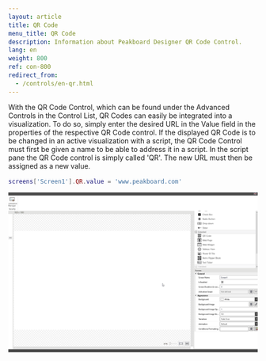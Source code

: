 ```yaml
---
layout: article
title: QR Code
menu_title: QR Code
description: Information about Peakboard Designer QR Code Control.
lang: en
weight: 800
ref: con-800
redirect_from:
  - /controls/en-qr.html
---
```


With the QR Code Control, which can be found under the Advanced Controls in the Control List, QR Codes can easily be integrated into a visualization. 
To do so, simply enter the desired URL in the Value field in the properties of the respective QR Code control. 
If the displayed QR Code is to be changed in an active visualization with a script, the QR Code Control must first be given a name to be able to address it in a script. 
In the script pane the QR Code control is simply called 'QR'.
The new URL must then be assigned as a new value. 

```lua
screens['Screen1'].QR.value = 'www.peakboard.com'
```

![image_1](/assets/images/Controls/QR-Code/qrcode01.gif)